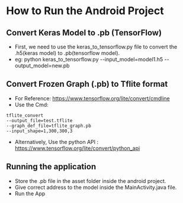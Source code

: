 # How to Run the Android Project

## Convert Keras Model to .pb (TensorFlow)
* First, we need to use the keras_to_tensorflow.py file to convert the .h5(keras model) to .pb(tensorflow model).
* eg: python keras_to_tensorflow.py --input_model=model1.h5 --output_model=new.pb

## Convert Frozen Graph (.pb) to Tflite format
* For Reference: https://www.tensorflow.org/lite/convert/cmdline
* Use the Cmd:
```
tflite_convert 
--output_file=test.tflite 
--graph_def_file=tflite_graph.pb 
--input_shape=1,300,300,3
```
* Alternatively, Use the python API : https://www.tensorflow.org/lite/convert/python_api

## Running the application
* Store the .pb file in the asset folder inside the android project.
* Give correct address to the model inside the MainActivity.java file.
* Run the App
